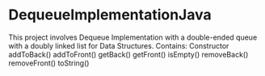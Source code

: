# DequeueImplementationJava

This project involves Dequeue Implementation with a double-ended queue with a doubly linked list for Data Structures.
Contains:
Constructor 
addToBack()
addToFront()
getBack()
getFront()
isEmpty()
removeBack()
removeFront()
toString()
